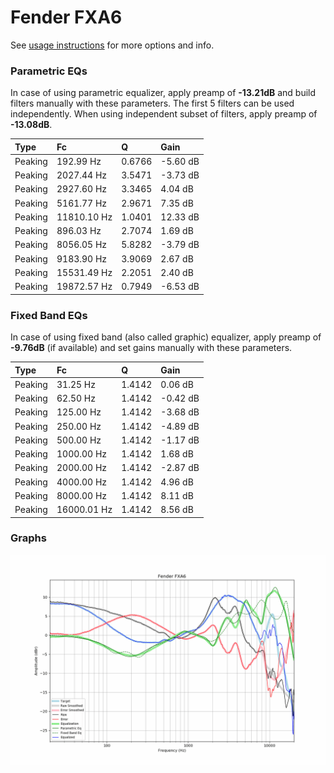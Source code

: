 # Fender FXA6
See [usage instructions](https://github.com/jaakkopasanen/AutoEq#usage) for more options and info.

### Parametric EQs
In case of using parametric equalizer, apply preamp of **-13.21dB** and build filters manually
with these parameters. The first 5 filters can be used independently.
When using independent subset of filters, apply preamp of **-13.08dB**.

| Type    | Fc          |      Q | Gain     |
|:--------|:------------|:-------|:---------|
| Peaking | 192.99 Hz   | 0.6766 | -5.60 dB |
| Peaking | 2027.44 Hz  | 3.5471 | -3.73 dB |
| Peaking | 2927.60 Hz  | 3.3465 | 4.04 dB  |
| Peaking | 5161.77 Hz  | 2.9671 | 7.35 dB  |
| Peaking | 11810.10 Hz | 1.0401 | 12.33 dB |
| Peaking | 896.03 Hz   | 2.7074 | 1.69 dB  |
| Peaking | 8056.05 Hz  | 5.8282 | -3.79 dB |
| Peaking | 9183.90 Hz  | 3.9069 | 2.67 dB  |
| Peaking | 15531.49 Hz | 2.2051 | 2.40 dB  |
| Peaking | 19872.57 Hz | 0.7949 | -6.53 dB |

### Fixed Band EQs
In case of using fixed band (also called graphic) equalizer, apply preamp of **-9.76dB**
(if available) and set gains manually with these parameters.

| Type    | Fc          |      Q | Gain     |
|:--------|:------------|:-------|:---------|
| Peaking | 31.25 Hz    | 1.4142 | 0.06 dB  |
| Peaking | 62.50 Hz    | 1.4142 | -0.42 dB |
| Peaking | 125.00 Hz   | 1.4142 | -3.68 dB |
| Peaking | 250.00 Hz   | 1.4142 | -4.89 dB |
| Peaking | 500.00 Hz   | 1.4142 | -1.17 dB |
| Peaking | 1000.00 Hz  | 1.4142 | 1.68 dB  |
| Peaking | 2000.00 Hz  | 1.4142 | -2.87 dB |
| Peaking | 4000.00 Hz  | 1.4142 | 4.96 dB  |
| Peaking | 8000.00 Hz  | 1.4142 | 8.11 dB  |
| Peaking | 16000.01 Hz | 1.4142 | 8.56 dB  |

### Graphs
![](./Fender%20FXA6.png)